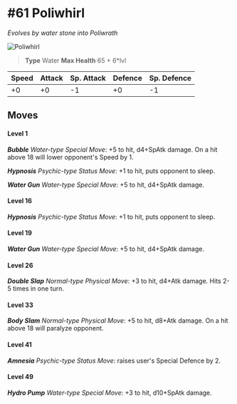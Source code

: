 # #61 Poliwhirl
*Evolves by water stone into Poliwrath*

![Poliwhirl](https://img.pokemondb.net/sprites/home/normal/1x/poliwhirl.png)

> **Type** Water
> **Max Health** 65 + 6\*lvl

| Speed | Attack | Sp. Attack | Defence | Sp. Defence |
| ----- | ------ | ---------- | ------- | ----------- |
| +0 | +0 | -1 | +0 | -1 |

## Moves
#### Level 1

***Bubble** Water-type Special Move*: +5 to hit, d4+SpAtk damage. On a hit above 18 will lower opponent's Speed by 1.

***Hypnosis** Psychic-type Status Move*: +1 to hit, puts opponent to sleep.

***Water Gun** Water-type Special Move*: +5 to hit, d4+SpAtk damage. 
#### Level 16

***Hypnosis** Psychic-type Status Move*: +1 to hit, puts opponent to sleep.
#### Level 19

***Water Gun** Water-type Special Move*: +5 to hit, d4+SpAtk damage. 
#### Level 26

***Double Slap** Normal-type Physical Move*: +3 to hit, d4+Atk damage. Hits 2-5 times in one turn.
#### Level 33

***Body Slam** Normal-type Physical Move*: +5 to hit, d8+Atk damage. On a hit above 18 will paralyze opponent.
#### Level 41

***Amnesia** Psychic-type Status Move*: raises user's Special Defence by 2.
#### Level 49

***Hydro Pump** Water-type Special Move*: +3 to hit, d10+SpAtk damage. 

